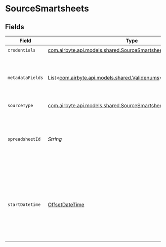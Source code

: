 # SourceSmartsheets


## Fields

| Field                                                                                                                              | Type                                                                                                                               | Required                                                                                                                           | Description                                                                                                                        | Example                                                                                                                            |
| ---------------------------------------------------------------------------------------------------------------------------------- | ---------------------------------------------------------------------------------------------------------------------------------- | ---------------------------------------------------------------------------------------------------------------------------------- | ---------------------------------------------------------------------------------------------------------------------------------- | ---------------------------------------------------------------------------------------------------------------------------------- |
| `credentials`                                                                                                                      | [com.airbyte.api.models.shared.SourceSmartsheetsAuthorizationMethod](../../models/shared/SourceSmartsheetsAuthorizationMethod.md)  | :heavy_check_mark:                                                                                                                 | N/A                                                                                                                                |                                                                                                                                    |
| `metadataFields`                                                                                                                   | List<[com.airbyte.api.models.shared.Validenums](../../models/shared/Validenums.md)>                                                | :heavy_minus_sign:                                                                                                                 | A List of available columns which metadata can be pulled from.                                                                     |                                                                                                                                    |
| `sourceType`                                                                                                                       | [com.airbyte.api.models.shared.SourceSmartsheetsSmartsheets](../../models/shared/SourceSmartsheetsSmartsheets.md)                  | :heavy_check_mark:                                                                                                                 | N/A                                                                                                                                |                                                                                                                                    |
| `spreadsheetId`                                                                                                                    | *String*                                                                                                                           | :heavy_check_mark:                                                                                                                 | The spreadsheet ID. Find it by opening the spreadsheet then navigating to File > Properties                                        |                                                                                                                                    |
| `startDatetime`                                                                                                                    | [OffsetDateTime](https://docs.oracle.com/javase/8/docs/api/java/time/OffsetDateTime.html)                                          | :heavy_minus_sign:                                                                                                                 | Only rows modified after this date/time will be replicated. This should be an ISO 8601 string, for instance: `2000-01-01T13:00:00` | 2000-01-01T13:00:00                                                                                                                |